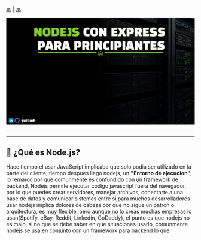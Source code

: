 <p>
<a href="">🔙</a> | <a href="">🔜</a>
</p>
<p align="center">
  <img src="../images/port.png" alt="Aprendiendo Node.js con Express" width="850"/>
</p>

---

---

## 🔹 ¿Qué es Node.js?

Hace tiempo el usar JavaScript implicaba que solo podia ser utilizado en la parte del cliente, tiempo despues llego nodejs, un **"Entorno de ejecucion"**, lo remarco por que comunmente es confundido con un framework de backend, Nodejs permite ejecutar codigo javascript fuera del navegador, por lo que puedes crear servidores, manejar archivos, conectarte a una base de datos y comunicar sistemas entre si,para muchos desarrolladores usar nodejs implica dolores de cabeza por que no sigue un patron o arquitectura, es muy flexible, pero aunque no lo creas muchas empresas lo usan(Spotify, eBay, Reddit, Linkedin, GoDaddy), el punto es que nodejs no es malo, si no que se debe saber en que situaciones usarlo, comunmente nodejs se usa en conjunto con un framework para backend lo que
